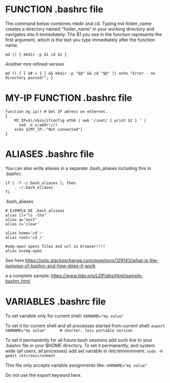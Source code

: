 # FUNCTION .bashrc file

The command below combines mkdir and cd. 
Typing md folder_name creates a directory named “folder_name” in your working directory 
and navigates into it immediately.
The $1 you see in the function represents the first argument, which is the text you type 
immediately after the function name.

```
md () { mkdir -p $1 cd $1 }
```

Another mre refined version
```
md () { [ $# = 1 ] && mkdir -p "$@" && cd "$@" || echo "Error - no directory passed!"; }
```

# MY-IP FUNCTION .bashrc file
```
function my_ip() # Get IP adress on ethernet.
{
    MY_IP=$(/sbin/ifconfig eth0 | awk '/inet/ { print $2 } ' |
      sed -e s/addr://)
    echo ${MY_IP:-"Not connected"}
}

```

# ALIASES .bashrc file
You can also write aliases in  a separate .bash_aliases
including this in .bashrc:
```
if [ -f ~/.bash_aliases ]; then
    . ~/.bash_aliases
fi
```
.bash_aliases
```
# EJEMPLO DE .bash_aliases
alias ll="ls -lha"
alias q=’exit’
alias c=’clear’

alias home='cd ~'
alias root='cd /'

#xdg-open opens files and url in browser!!!!
alias o=xdg-open
```

See here
https://unix.stackexchange.com/questions/129143/what-is-the-purpose-of-bashrc-and-how-does-it-work

a a complete sample:
https://www.tldp.org/LDP/abs/html/sample-bashrc.html



# VARIABLES .bashrc file
To set variable only for current shell:
```VARNAME="my value"```

To set it for current shell and all processes started from current shell:
```export VARNAME="my value"      # shorter, less portable version```

To set it permanently for all future bash sessions add such line to your .bashrc file in your $HOME directory.
To set it permanently, and system wide (all users, all processes) add set variable in /etc/environment:
```sudo -H gedit /etc/environment```

This file only accepts variable assignments like:
```VARNAME="my value"```

Do not use the export keyword here.


